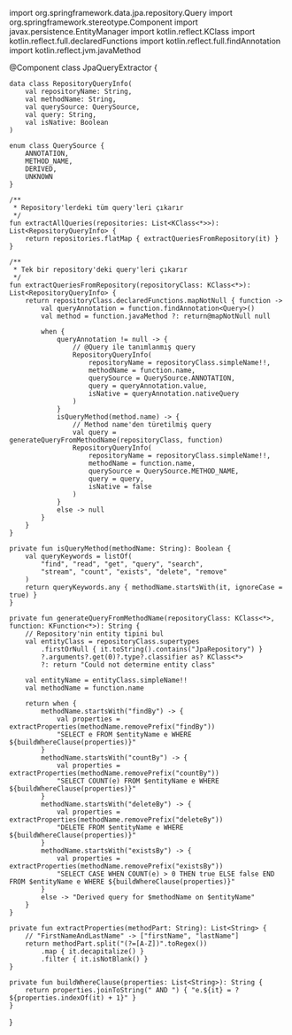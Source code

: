 import org.springframework.data.jpa.repository.Query
import org.springframework.stereotype.Component
import javax.persistence.EntityManager
import kotlin.reflect.KClass
import kotlin.reflect.full.declaredFunctions
import kotlin.reflect.full.findAnnotation
import kotlin.reflect.jvm.javaMethod

@Component
class JpaQueryExtractor {

    data class RepositoryQueryInfo(
        val repositoryName: String,
        val methodName: String,
        val querySource: QuerySource,
        val query: String,
        val isNative: Boolean
    )

    enum class QuerySource {
        ANNOTATION, 
        METHOD_NAME, 
        DERIVED, 
        UNKNOWN
    }

    /**
     * Repository'lerdeki tüm query'leri çıkarır
     */
    fun extractAllQueries(repositories: List<KClass<*>>): List<RepositoryQueryInfo> {
        return repositories.flatMap { extractQueriesFromRepository(it) }
    }

    /**
     * Tek bir repository'deki query'leri çıkarır
     */
    fun extractQueriesFromRepository(repositoryClass: KClass<*>): List<RepositoryQueryInfo> {
        return repositoryClass.declaredFunctions.mapNotNull { function ->
            val queryAnnotation = function.findAnnotation<Query>()
            val method = function.javaMethod ?: return@mapNotNull null

            when {
                queryAnnotation != null -> {
                    // @Query ile tanımlanmış query
                    RepositoryQueryInfo(
                        repositoryName = repositoryClass.simpleName!!,
                        methodName = function.name,
                        querySource = QuerySource.ANNOTATION,
                        query = queryAnnotation.value,
                        isNative = queryAnnotation.nativeQuery
                    )
                }
                isQueryMethod(method.name) -> {
                    // Method name'den türetilmiş query
                    val query = generateQueryFromMethodName(repositoryClass, function)
                    RepositoryQueryInfo(
                        repositoryName = repositoryClass.simpleName!!,
                        methodName = function.name,
                        querySource = QuerySource.METHOD_NAME,
                        query = query,
                        isNative = false
                    )
                }
                else -> null
            }
        }
    }

    private fun isQueryMethod(methodName: String): Boolean {
        val queryKeywords = listOf(
            "find", "read", "get", "query", "search", 
            "stream", "count", "exists", "delete", "remove"
        )
        return queryKeywords.any { methodName.startsWith(it, ignoreCase = true) }
    }

    private fun generateQueryFromMethodName(repositoryClass: KClass<*>, function: KFunction<*>): String {
        // Repository'nin entity tipini bul
        val entityClass = repositoryClass.supertypes
            .firstOrNull { it.toString().contains("JpaRepository") }
            ?.arguments?.get(0)?.type?.classifier as? KClass<*>
            ?: return "Could not determine entity class"

        val entityName = entityClass.simpleName!!
        val methodName = function.name

        return when {
            methodName.startsWith("findBy") -> {
                val properties = extractProperties(methodName.removePrefix("findBy"))
                "SELECT e FROM $entityName e WHERE ${buildWhereClause(properties)}"
            }
            methodName.startsWith("countBy") -> {
                val properties = extractProperties(methodName.removePrefix("countBy"))
                "SELECT COUNT(e) FROM $entityName e WHERE ${buildWhereClause(properties)}"
            }
            methodName.startsWith("deleteBy") -> {
                val properties = extractProperties(methodName.removePrefix("deleteBy"))
                "DELETE FROM $entityName e WHERE ${buildWhereClause(properties)}"
            }
            methodName.startsWith("existsBy") -> {
                val properties = extractProperties(methodName.removePrefix("existsBy"))
                "SELECT CASE WHEN COUNT(e) > 0 THEN true ELSE false END FROM $entityName e WHERE ${buildWhereClause(properties)}"
            }
            else -> "Derived query for $methodName on $entityName"
        }
    }

    private fun extractProperties(methodPart: String): List<String> {
        // "FirstNameAndLastName" -> ["firstName", "lastName"]
        return methodPart.split("(?=[A-Z])".toRegex())
            .map { it.decapitalize() }
            .filter { it.isNotBlank() }
    }

    private fun buildWhereClause(properties: List<String>): String {
        return properties.joinToString(" AND ") { "e.${it} = ?${properties.indexOf(it) + 1}" }
    }
}

